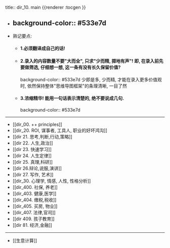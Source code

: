 title:: dir_10. main
{{renderer :tocgen }}

- background-color:: #533e7d
  ---
- 熟记要点:
	- #### 1.必须翻译成自己的话!
	- #### 2.录入的内容数量不要"大而全", 只求"少而精, 掷地有声"! 即, 在录入前先要做筛选, 仔细想一想, 这一条有没有长久保留价值?
	  background-color:: #533e7d
	  少即是多,  少而精, 才能在录入更多价值观时, 依然保持整体"思维导图框架"的条理清晰, 一目了然
	- #### 3.浓缩精华! 能用一句话表示清楚的, 绝不要说成几句.
	  background-color:: #533e7d
- ---
- [[dir_00. ++ principles]]
- [[dir_20. ROI, 谋事者, 工具人, 职业的好坏鸿沟]]
- [[dir 21. 思考,判断,行动,策略]]
- [[dir 22. 人生,政治]]
- [[dir 23. 快速学习]]
- [[dir 24. 人生定律]]
- [[dir 25. 真理,科研]]
- [[dir 26.辩论,说服,演讲]]
- [[dir 27. 写作, 艺术]]
- [[dir_30. 心理学, 情感, 人性, 性格分析]]
- [[dir_400. 社保, 养老]]
- [[dir_403. 健康,医学]]
- [[dir_404. 缴税,税收]]
- [[dir_405. 买房, 物业]]
- [[dir_407. 法律,官司]]
- [[dir 409. 孩子教育]]
- [[dir 81. 经济,金融]]
- ---
- [[生意计算]]